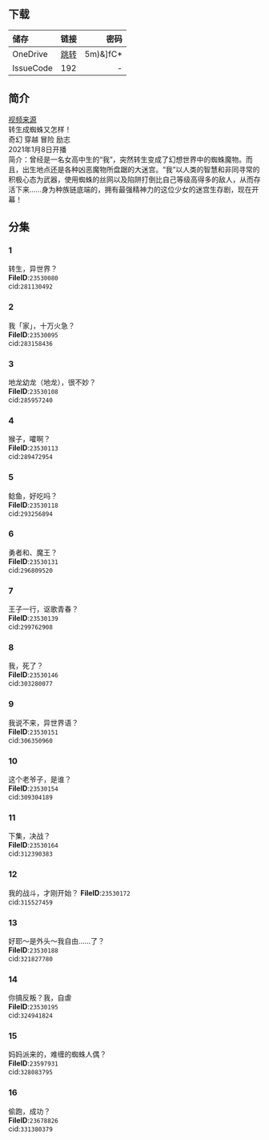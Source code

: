 ## 下载

储存 | 链接 | 密码
:----------- | :-----------: | -----------:
 OneDrive | [跳转](https://xrzcloud-my.sharepoint.com/:f:/g/personal/xrz_xrzyun_ml/EluKkiJzxWZJgCvFHqFWYbEBtP8gkPPAxM5IdyL21sV6PA?e=UfSIV1) | 5m)&]fC*
 IssueCode | 192 | -

## 简介
[视频来源](https://www.bilibili.com/bangumi/media/md28231809/)  
转生成蜘蛛又怎样！  
奇幻 穿越 冒险 励志  
2021年1月8日开播  
简介：曾经是一名女高中生的“我”，突然转生变成了幻想世界中的蜘蛛魔物。而且，出生地点还是各种凶恶魔物所盘踞的大迷宫。“我”以人类的智慧和非同寻常的积极心态为武器，使用蜘蛛的丝网以及陷阱打倒比自己等级高得多的敌人，从而存活下来……身为种族链底端的，拥有最强精神力的这位少女的迷宫生存剧，现在开幕！  
## 分集
### 1
转生，异世界？  
**FileID**:`23530080`  
cid:`281130492`  
### 2
我「家」，十万火急？  
**FileID**:`23530095`  
cid:`283158436`  
### 3
地龙幼龙（地龙），很不妙？  
**FileID**:`23530108`  
cid:`285957240`  
### 4
猴子，嚯啊？  
**FileID**:`23530113`  
cid:`289472954`  
### 5
鲶鱼，好吃吗？  
**FileID**:`23530118`  
cid:`293256894`  
### 6
勇者和、魔王？  
**FileID**:`23530131`  
cid:`296809520`  
### 7
王子一行，讴歌青春？  
**FileID**:`23530139`  
cid:`299762908`  
### 8
我，死了？  
**FileID**:`23530146`  
cid:`303280077`  
### 9
我说不来，异世界语？  
**FileID**:`23530151`  
cid:`306350960`  
### 10
这个老爷子，是谁？  
**FileID**:`23530154`  
cid:`309304189`  
### 11
下集，决战？  
**FileID**:`23530164`  
cid:`312390383`  
### 12
我的战斗，才刚开始？
**FileID**:`23530172`  
cid:`315527459`  
### 13
好耶～是外头～我自由……了？  
**FileID**:`23530188`  
cid:`321827780`  
### 14
你搞反叛？我，自虐  
**FileID**:`23530195`  
cid:`324941824`  
### 15
妈妈派来的，难缠的蜘蛛人偶？  
**FileID**:`23597931`  
cid:`328083795`  
### 16
偷跑，成功？  
**FileID**:`23678826`  
cid:`331380379`  